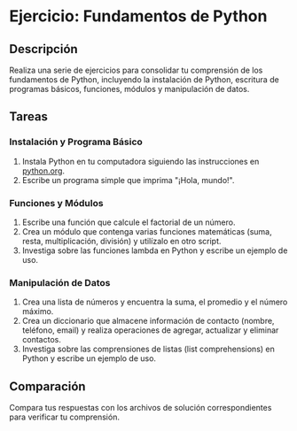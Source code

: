 # Ejercicio: Fundamentos de Python

## Descripción
Realiza una serie de ejercicios para consolidar tu comprensión de los fundamentos de Python, incluyendo la instalación de Python, escritura de programas básicos, funciones, módulos y manipulación de datos.

## Tareas

### Instalación y Programa Básico
1. Instala Python en tu computadora siguiendo las instrucciones en [python.org](https://www.python.org/downloads/).
2. Escribe un programa simple que imprima "¡Hola, mundo!".

### Funciones y Módulos
1. Escribe una función que calcule el factorial de un número.
2. Crea un módulo que contenga varias funciones matemáticas (suma, resta, multiplicación, división) y utilízalo en otro script.
3. Investiga sobre las funciones lambda en Python y escribe un ejemplo de uso.

### Manipulación de Datos
1. Crea una lista de números y encuentra la suma, el promedio y el número máximo.
2. Crea un diccionario que almacene información de contacto (nombre, teléfono, email) y realiza operaciones de agregar, actualizar y eliminar contactos.
3. Investiga sobre las comprensiones de listas (list comprehensions) en Python y escribe un ejemplo de uso.

## Comparación
Compara tus respuestas con los archivos de solución correspondientes para verificar tu comprensión.
